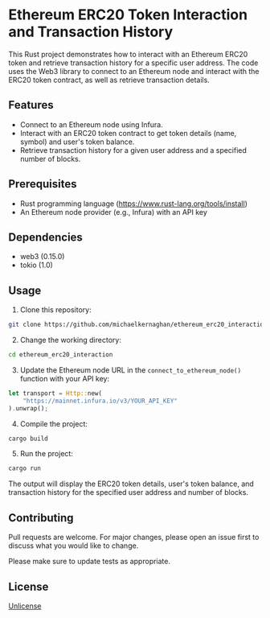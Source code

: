 
# Ethereum ERC20 Token Interaction and Transaction History

This Rust project demonstrates how to interact with an Ethereum ERC20 token and retrieve transaction history for a specific user address. The code uses the Web3 library to connect to an Ethereum node and interact with the ERC20 token contract, as well as retrieve transaction details.

## Features

- Connect to an Ethereum node using Infura.
- Interact with an ERC20 token contract to get token details (name, symbol) and user's token balance.
- Retrieve transaction history for a given user address and a specified number of blocks.

## Prerequisites

- Rust programming language (https://www.rust-lang.org/tools/install)
- An Ethereum node provider (e.g., Infura) with an API key

## Dependencies

- web3 (0.15.0)
- tokio (1.0)

## Usage

1. Clone this repository:

```bash
git clone https://github.com/michaelkernaghan/ethereum_erc20_interaction.git
```

2. Change the working directory:

```bash
cd ethereum_erc20_interaction
```

3. Update the Ethereum node URL in the `connect_to_ethereum_node()` function with your API key:

```rust
let transport = Http::new(
    "https://mainnet.infura.io/v3/YOUR_API_KEY"
).unwrap();
```

4. Compile the project:

```bash
cargo build
```

5. Run the project:

```bash
cargo run
```

The output will display the ERC20 token details, user's token balance, and transaction history for the specified user address and number of blocks.

## Contributing

Pull requests are welcome. For major changes, please open an issue first to discuss what you would like to change.

Please make sure to update tests as appropriate.

## License

[Unlicense](https://github.com/unlicense)